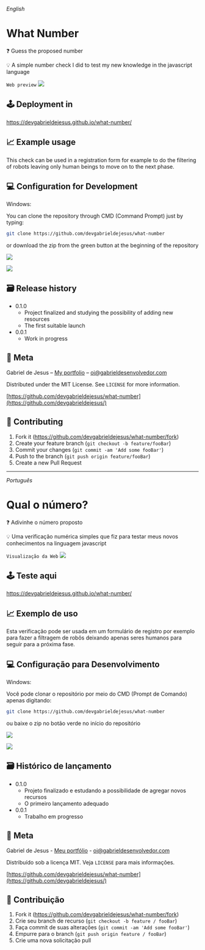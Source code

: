 _English_

# What Number
❓ Guess the proposed number

💡 A simple number check I did to test my new knowledge in the javascript language

`Web preview`
![](web-preview.gif)

## 🕹 Deployment in
https://devgabrieldejesus.github.io/what-number/

## 📈 Example usage

This check can be used in a registration form for example to do the filtering of robots leaving only human beings to move on to the next phase.

## 💻 Configuration for Development

Windows:

You can clone the repository through CMD (Command Prompt) just by typing:
```sh
git clone https://github.com/devgabrieldejesus/what-number
```

or download the zip from the green button at the beginning of the repository

![](clone.png)

![](clone-zip.png)

## 🗃 Release history

* 0.1.0
    * Project finalized and studying the possibility of adding new resources
    * The first suitable launch
* 0.0.1
    * Work in progress

## 📝 Meta

Gabriel de Jesus – [My portfolio](https://www.gabrieldesenvolvedor.com/) – oi@gabrieldesenvolvedor.com

Distributed under the MIT License. See `LICENSE` for more information.

[https://github.com/devgabrieldejesus/what-number](https://github.com/devgabrieldejesus/)

## 🚀 Contributing

1. Fork it (<https://github.com/devgabrieldejesus/what-number/fork>)
2. Create your feature branch (`git checkout -b feature/fooBar`)
3. Commit your changes (`git commit -am 'Add some fooBar'`)
4. Push to the branch (`git push origin feature/fooBar`)
5. Create a new Pull Request

---

_Português_

# Qual o número?
❓ Adivinhe o número proposto

💡 Uma verificação numérica simples que fiz para testar meus novos conhecimentos na linguagem javascript

`Visualização da Web`
![](web-preview.gif)

## 🕹 Teste aqui
https://devgabrieldejesus.github.io/what-number/

## 📈 Exemplo de uso

Esta verificação pode ser usada em um formulário de registro por exemplo para fazer a filtragem de robôs deixando apenas seres humanos para seguir para a próxima fase.

## 💻 Configuração para Desenvolvimento

Windows:

Você pode clonar o repositório por meio do CMD (Prompt de Comando) apenas digitando:
```sh
git clone https://github.com/devgabrieldejesus/what-number
```

ou baixe o zip no botão verde no início do repositório

![](clone.png)

![](clone-zip.png)

## 🗃 Histórico de lançamento

* 0.1.0
    * Projeto finalizado e estudando a possibilidade de agregar novos recursos
    * O primeiro lançamento adequado
* 0.0.1
    * Trabalho em progresso

## 📝 Meta

Gabriel de Jesus - [Meu portfólio](https://www.gabrieldesenvolvedor.com/) - oi@gabrieldesenvolvedor.com

Distribuído sob a licença MIT. Veja `LICENSE` para mais informações.

[https://github.com/devgabrieldejesus/what-number](https://github.com/devgabrieldejesus/)

## 🚀 Contribuição

1. Fork it (<https://github.com/devgabrieldejesus/what-number/fork>)
2. Crie seu branch de recurso (`git checkout -b feature / fooBar`)
3. Faça commit de suas alterações (`git commit -am 'Add some fooBar'`)
4. Empurre para o branch (`git push origin feature / fooBar`)
5. Crie uma nova solicitação pull
